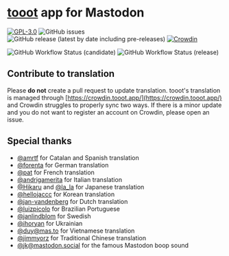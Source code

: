 # [tooot](https://tooot.app/) app for Mastodon

[![GPL-3.0](https://img.shields.io/github/license/tooot-app/push)](LICENSE) ![GitHub issues](https://img.shields.io/github/issues/tooot-app/app) ![GitHub release (latest by date including pre-releases)](https://img.shields.io/github/v/release/tooot-app/app?include_prereleases) [![Crowdin](https://badges.crowdin.net/tooot/localized.svg)](https://crowdin.tooot.app/project/tooot)

![GitHub Workflow Status (candidate)](https://img.shields.io/github/actions/workflow/status/tooot-app/app/build.yml?branch=candidate&label=build%20candidate) ![GitHub Workflow Status (release)](https://img.shields.io/github/actions/workflow/status/tooot-app/app/build.yml?branch=release&label=build%20release)

## Contribute to translation

Please **do not** create a pull request to update translation. tooot's translation is managed through [https://crowdin.tooot.app/](https://crowdin.tooot.app/) and Crowdin struggles to properly sync two ways. If there is a minor update and you do not want to register an account on Crowdin, please open an issue.


## Special thanks

- [@amrtf](https://crowdin.com/profile/amrtf) for Catalan and Spanish translation
- [@forenta](https://github.com/forenta) for German translation
- [@pat](https://piaille.fr/@pat) for French translation
- [@andrigamerita](https://github.com/andrigamerita) for Italian translation
- [@Hikaru](https://github.com/Hikali-47041) and [@la_la](https://mstdn.jp/@la_la_la) for Japanese translation
- [@hellojaccc](https://github.com/hellojaccc) for Korean translation
- [@jan-vandenberg](https://crowdin.com/profile/jan-vandenberg) for Dutch translation
- [@luizpicolo](https://github.com/luizpicolo) for Brazilian Portuguese
- [@janlindblom](https://github.com/janlindblom) for Swedish
- [@ihoryan](https://crowdin.com/profile/ihoryan) for Ukrainian
- [@duy@mas.to](https://mas.to/@duy) for Vietnamese translation
- [@jimmyorz](https://github.com/jimmyorz) for Traditional Chinese translation
- [@jk@mastodon.social](https://mastodon.social/@jk) for the famous Mastodon boop sound
